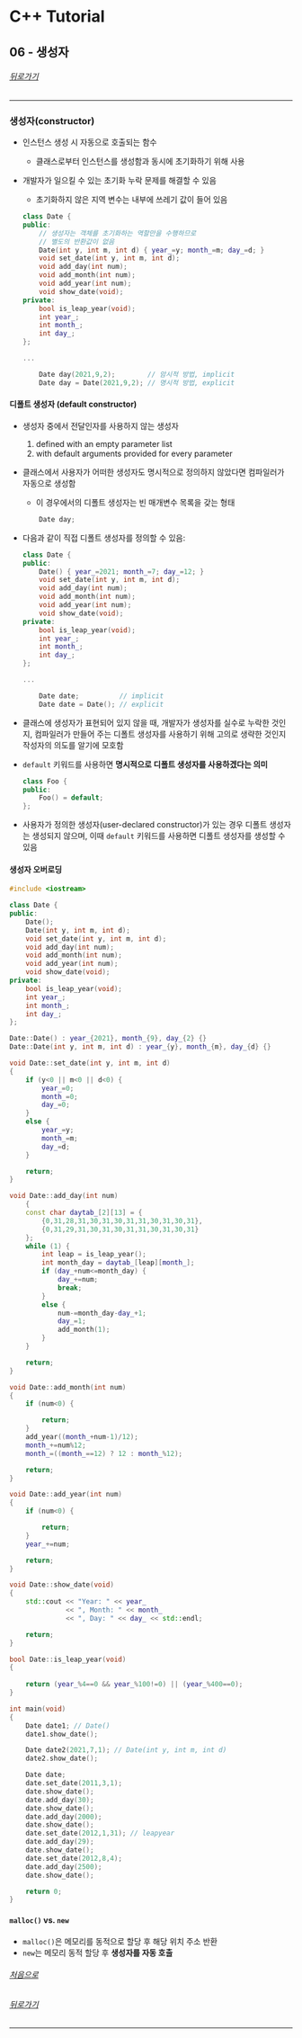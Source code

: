 # C++ Tutorial
## 06 - 생성자
###### [뒤로가기](/tutorial/#index)
---
### 생성자(constructor)
* 인스턴스 생성 시 자동으로 호출되는 함수
    * 클래스로부터 인스턴스를 생성함과 동시에 초기화하기 위해 사용
* 개발자가 일으킬 수 있는 초기화 누락 문제를 해결할 수 있음
    * 초기화하지 않은 지역 변수는 내부에 쓰레기 값이 들어 있음

    ```c++
    class Date {
    public:
        // 생성자는 객체를 초기화하는 역할만을 수행하므로
        // 별도의 반환값이 없음
        Date(int y, int m, int d) { year_=y; month_=m; day_=d; } 
        void set_date(int y, int m, int d);
        void add_day(int num);
        void add_month(int num);
        void add_year(int num);
        void show_date(void);
    private:
        bool is_leap_year(void);
        int year_;
        int month_;
        int day_;
    };

    ...

        Date day(2021,9,2);        // 암시적 방법, implicit
        Date day = Date(2021,9,2); // 명시적 방법, explicit
    ```

#### 디폴트 생성자 (default constructor)
* 생성자 중에서 전달인자를 사용하지 않는 생성자
    1. defined with an empty parameter list
    2. with default arguments provided for every parameter
* 클래스에서 사용자가 어떠한 생성자도 명시적으로 정의하지 않았다면 컴파일러가 자동으로 생성함
    * 이 경우에서의 디폴트 생성자는 빈 매개변수 목록을 갖는 형태
    ```cpp
        Date day;
    ```

* 다음과 같이 직접 디폴트 생성자를 정의할 수 있음:
    ```cpp
    class Date {
    public:
        Date() { year_=2021; month_=7; day_=12; }
        void set_date(int y, int m, int d);
        void add_day(int num);
        void add_month(int num);
        void add_year(int num);
        void show_date(void);
    private:
        bool is_leap_year(void);
        int year_;
        int month_;
        int day_;
    };

    ...
    
        Date date;          // implicit
        Date date = Date(); // explicit
    ```

* 클래스에 생성자가 표현되어 있지 않을 때, 개발자가 생성자를 실수로 누락한 것인지, 컴파일러가 만들어 주는 디폴트 생성자를 사용하기 위해 고의로 생략한 것인지 작성자의 의도를 알기에 모호함
* `default` 키워드를 사용하면 <b>명시적으로 디폴트 생성자를 사용하겠다는 의미</b>
    ```cpp
    class Foo {
    public:
        Foo() = default;
    };
    ```
* 사용자가 정의한 생성자(user-declared constructor)가 있는 경우 디폴트 생성자는 생성되지 않으며, 이때 `default` 키워드를 사용하면 디폴트 생성자를 생성할 수 있음

#### 생성자 오버로딩
```cpp
#include <iostream>

class Date {
public:
    Date();
    Date(int y, int m, int d);
    void set_date(int y, int m, int d);
    void add_day(int num);
    void add_month(int num);
    void add_year(int num);
    void show_date(void);
private:
    bool is_leap_year(void);
    int year_;
    int month_;
    int day_;
};

Date::Date() : year_{2021}, month_{9}, day_{2} {}
Date::Date(int y, int m, int d) : year_{y}, month_{m}, day_{d} {}

void Date::set_date(int y, int m, int d)
{
    if (y<0 || m<0 || d<0) {
        year_=0;
        month_=0;
        day_=0;
    }
    else {
        year_=y;
        month_=m;
        day_=d;
    }

    return;
}

void Date::add_day(int num)
    {
    const char daytab_[2][13] = { 
        {0,31,28,31,30,31,30,31,31,30,31,30,31},
        {0,31,29,31,30,31,30,31,31,30,31,30,31}
    };
    while (1) {
        int leap = is_leap_year();
        int month_day = daytab_[leap][month_];
        if (day_+num<=month_day) {
            day_+=num;
            break;
        }
        else {
            num-=month_day-day_+1;
            day_=1;
            add_month(1);
        }
    }

    return;
}

void Date::add_month(int num)
{
    if (num<0) {

        return;
    }
    add_year((month_+num-1)/12);
    month_+=num%12;
    month_=((month_==12) ? 12 : month_%12);

    return;
}

void Date::add_year(int num)
{
    if (num<0) {

        return;
    }
    year_+=num;

    return;
}

void Date::show_date(void)
{
    std::cout << "Year: " << year_ 
              << ", Month: " << month_ 
              << ", Day: " << day_ << std::endl;

    return;
}

bool Date::is_leap_year(void) 
{ 
    
    return (year_%4==0 && year_%100!=0) || (year_%400==0); 
}

int main(void)
{
    Date date1; // Date()
    date1.show_date();

    Date date2(2021,7,1); // Date(int y, int m, int d)
    date2.show_date();

    Date date;
    date.set_date(2011,3,1);
    date.show_date();
    date.add_day(30);
    date.show_date();
    date.add_day(2000);
    date.show_date();
    date.set_date(2012,1,31); // leapyear
    date.add_day(29);
    date.show_date();
    date.set_date(2012,8,4); 
    date.add_day(2500);
    date.show_date();

    return 0;
}
```

#### `malloc()` vs. `new`
* `malloc()`은 메모리를 동적으로 할당 후 해당 위치 주소 반환
* `new`는 메모리 동적 할당 후 <b>생성자를 자동 호출</b>

###### [처음으로](#c-tutorial)
###### [뒤로가기](/tutorial/#index)
---
